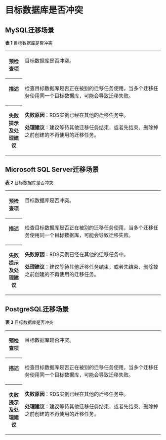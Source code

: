 # 目标数据库是否冲突<a name="drs_11_0011"></a>

## MySQL迁移场景<a name="section77221541188"></a>

**表 1**  目标数据库是否冲突

<a name="table3287441519624"></a>
<table><tbody><tr id="row2599816919624"><th class="firstcol" valign="top" width="11%" id="mcps1.2.3.1.1"><p id="p28669136191931"><a name="p28669136191931"></a><a name="p28669136191931"></a><strong id="b56695634191931"><a name="b56695634191931"></a><a name="b56695634191931"></a>预检查项</strong></p>
</th>
<td class="cellrowborder" valign="top" width="89%" headers="mcps1.2.3.1.1 "><p id="p21701594194441"><a name="p21701594194441"></a><a name="p21701594194441"></a>目标数据库是否冲突。</p>
</td>
</tr>
<tr id="row5314419219624"><th class="firstcol" valign="top" width="11%" id="mcps1.2.3.2.1"><p id="p59166431191931"><a name="p59166431191931"></a><a name="p59166431191931"></a><strong id="b62735832191931"><a name="b62735832191931"></a><a name="b62735832191931"></a>描述</strong></p>
</th>
<td class="cellrowborder" valign="top" width="89%" headers="mcps1.2.3.2.1 "><p id="p33340336194446"><a name="p33340336194446"></a><a name="p33340336194446"></a>检查目标数据库是否正在被别的迁移任务使用，当多个迁移任务使用同一个目标数据库，可能会导致迁移失败。</p>
</td>
</tr>
<tr id="row3381416819624"><th class="firstcol" valign="top" width="11%" id="mcps1.2.3.3.1"><p id="p33285247191931"><a name="p33285247191931"></a><a name="p33285247191931"></a><strong id="b31131775191931"><a name="b31131775191931"></a><a name="b31131775191931"></a>失败提示及<strong id="b14490151682817"><a name="b14490151682817"></a><a name="b14490151682817"></a>处理建议</strong></strong></p>
</th>
<td class="cellrowborder" valign="top" width="89%" headers="mcps1.2.3.3.1 "><p id="p55939529194454"><a name="p55939529194454"></a><a name="p55939529194454"></a><strong id="b5381853571"><a name="b5381853571"></a><a name="b5381853571"></a>失败原因</strong>：RDS实例已经在其他的迁移任务中。</p>
<p id="p17193330771"><a name="p17193330771"></a><a name="p17193330771"></a><strong id="b03401369300"><a name="b03401369300"></a><a name="b03401369300"></a>处理建议</strong>：建议等待其他迁移任务结束，或者先结束、删除掉之前创建的不再使用的迁移任务。</p>
</td>
</tr>
</tbody>
</table>

## Microsoft SQL Server迁移场景<a name="section169878558714"></a>

**表 2**  目标数据库是否冲突

<a name="table3992866519635"></a>
<table><tbody><tr id="row4126921719635"><th class="firstcol" valign="top" width="11%" id="mcps1.2.3.1.1"><p id="p5449602191952"><a name="p5449602191952"></a><a name="p5449602191952"></a><strong id="b49046421191952"><a name="b49046421191952"></a><a name="b49046421191952"></a>预检查项</strong></p>
</th>
<td class="cellrowborder" valign="top" width="89%" headers="mcps1.2.3.1.1 "><p id="p6109343119145"><a name="p6109343119145"></a><a name="p6109343119145"></a>目标数据库是否冲突。</p>
</td>
</tr>
<tr id="row3798067819635"><th class="firstcol" valign="top" width="11%" id="mcps1.2.3.2.1"><p id="p52925854191952"><a name="p52925854191952"></a><a name="p52925854191952"></a><strong id="b6570644191952"><a name="b6570644191952"></a><a name="b6570644191952"></a>描述</strong></p>
</th>
<td class="cellrowborder" valign="top" width="89%" headers="mcps1.2.3.2.1 "><p id="p60412082191416"><a name="p60412082191416"></a><a name="p60412082191416"></a>检查目标数据库是否正在被别的迁移任务使用，当多个迁移任务使用同一个目标数据库，可能会导致迁移失败。</p>
</td>
</tr>
<tr id="row994685119635"><th class="firstcol" valign="top" width="11%" id="mcps1.2.3.3.1"><p id="p25270589191952"><a name="p25270589191952"></a><a name="p25270589191952"></a><strong id="b26108709191952"><a name="b26108709191952"></a><a name="b26108709191952"></a>失败提示及<strong id="b19431613103019"><a name="b19431613103019"></a><a name="b19431613103019"></a>处理建议</strong></strong></p>
</th>
<td class="cellrowborder" valign="top" width="89%" headers="mcps1.2.3.3.1 "><p id="p38607194191428"><a name="p38607194191428"></a><a name="p38607194191428"></a><strong id="b8866518885"><a name="b8866518885"></a><a name="b8866518885"></a>失败原因</strong>：RDS实例已经在其他的迁移任务中。</p>
<p id="p5178102519815"><a name="p5178102519815"></a><a name="p5178102519815"></a><strong id="b14839191518306"><a name="b14839191518306"></a><a name="b14839191518306"></a>处理建议</strong>：建议等待其他迁移任务结束，或者先结束、删除掉之前创建的不再使用的迁移任务。</p>
</td>
</tr>
</tbody>
</table>

## PostgreSQL迁移场景<a name="section12565144611720"></a>

**表 3**  目标数据库是否冲突

<a name="table16634102064"></a>
<table><tbody><tr id="row466315101261"><th class="firstcol" valign="top" width="11%" id="mcps1.2.3.1.1"><p id="p26786101763"><a name="p26786101763"></a><a name="p26786101763"></a><strong id="b136783101961"><a name="b136783101961"></a><a name="b136783101961"></a>预检查项</strong></p>
</th>
<td class="cellrowborder" valign="top" width="89%" headers="mcps1.2.3.1.1 "><p id="p1967813106611"><a name="p1967813106611"></a><a name="p1967813106611"></a>目标数据库是否冲突。</p>
</td>
</tr>
<tr id="row106785103619"><th class="firstcol" valign="top" width="11%" id="mcps1.2.3.2.1"><p id="p1167821010619"><a name="p1167821010619"></a><a name="p1167821010619"></a><strong id="b116781610864"><a name="b116781610864"></a><a name="b116781610864"></a>描述</strong></p>
</th>
<td class="cellrowborder" valign="top" width="89%" headers="mcps1.2.3.2.1 "><p id="p667811012612"><a name="p667811012612"></a><a name="p667811012612"></a>检查目标数据库是否正在被别的迁移任务使用，当多个迁移任务使用同一个目标数据库，可能会导致迁移失败。</p>
</td>
</tr>
<tr id="row967881015615"><th class="firstcol" valign="top" width="11%" id="mcps1.2.3.3.1"><p id="p1367810101667"><a name="p1367810101667"></a><a name="p1367810101667"></a><strong id="b14678111011620"><a name="b14678111011620"></a><a name="b14678111011620"></a>失败提示及<strong id="b1975192493014"><a name="b1975192493014"></a><a name="b1975192493014"></a>处理建议</strong></strong></p>
</th>
<td class="cellrowborder" valign="top" width="89%" headers="mcps1.2.3.3.1 "><p id="p146782103613"><a name="p146782103613"></a><a name="p146782103613"></a><strong id="b1579763513911"><a name="b1579763513911"></a><a name="b1579763513911"></a>失败原因</strong>：RDS实例已经在其他的迁移任务中。</p>
<p id="p2064104015913"><a name="p2064104015913"></a><a name="p2064104015913"></a><strong id="b1657512260301"><a name="b1657512260301"></a><a name="b1657512260301"></a>处理建议</strong>：建议等待其他迁移任务结束，或者先结束、删除掉之前创建的不再使用的迁移任务。</p>
</td>
</tr>
</tbody>
</table>

